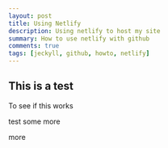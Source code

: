 ```yaml
---
layout: post
title: Using Netlify
description: Using netlify to host my site
summary: How to use netlify with github
comments: true
tags: [jeckyll, github, howto, netlify]
---
```


## This is a test
To see if this works

test some more

more
